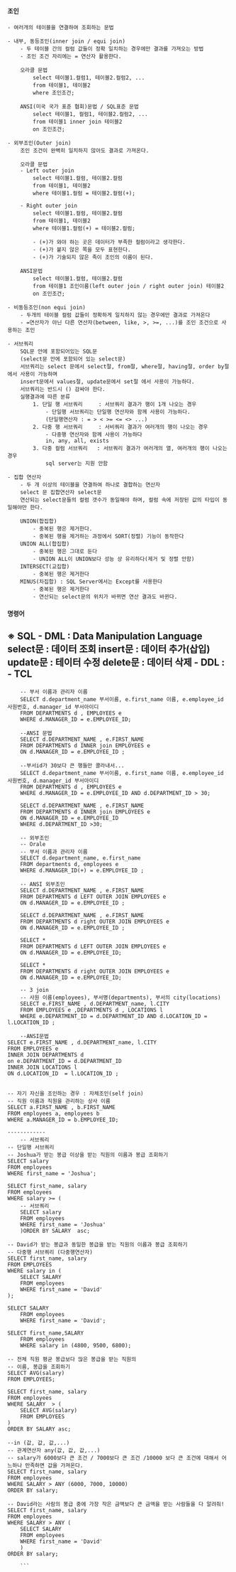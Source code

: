 #### 조인
    - 여러개의 테이블을 연결하여 조회하는 문법

    - 내부, 동등조인(inner join / equi join)
        - 두 테이블 간의 컬럼 값들이 정확 일치하는 경우에만 결과를 가져오는 방법
        - 조인 조건 자리에는 = 연산자 활용한다.

        오라클 문법
            select 테이블1.컬럼1, 테이블2.컬럼2, ...
            from 테이블1, 테이블2
            where 조인조건;

        ANSI(미국 국가 표준 협회)문법 / SQL표준 문법
            select 테이블1, 컬럼1, 테이블2.컬럼2, ...
            from 테이블1 inner join 테이블2
            on 조인조건;

    - 외부조인(Outer join)
        조인 조건이 완벽히 일치하지 않아도 결과로 가져온다.
        
        오라클 문법
        - Left outer join
            select 테이블1.컬럼, 테이블2.컬럼
            from 테이블1, 테이블2
            where 테이블1.컬럼 = 테이블2.컬럼(+);

        - Right outer join
            select 테이블1.컬럼, 테이블2.컬럼
            from 테이블1, 테이블2
            where 테이블1.컬럼(+) = 테이블2.컬럼;

            - (+)가 와야 하는 곳은 데이터가 부족한 컬럼이라고 생각한다.
            - (+)가 붙지 않은 쪽을 모두 표현한다.
            - (+)가 기술되지 않은 족이 조인의 이름이 된다.

        ANSI문법
            select 테이블1.컬럼, 테이블2.컬럼
            from 테이블1 조인이름(left outer join / right outer join) 테이블2
            on 조인조건;

    - 비동등조인(non equi join)
        - 두개의 테이블 컬럼 값들이 정확하게 일치하지 않는 경우에만 결과로 가져온다
        - =연산자가 아닌 다른 연산자(between, like, >, >=, ...)를 조인 조건으로 사용하는 조인

    - 서브쿼리
        SQL문 안에 포함되어있는 SQL문
        (select문 안에 포함되어 있는 select문)
        서브쿼리는 select 문에서 select절, from절, where절, having절, order by절 에서 사용이 가능하며
        insert문에서 values절, update문에서 set절 에서 사용이 가능하다.
        서브쿼리는 반드시 () 감싸야 한다.
        실행결과에 따른 분류
            1. 단일 행 서브쿼리     : 서브쿼리 결과가 행이 1개 나오는 경우
                - 단일행 서브쿼리는 단일행 연산자와 함께 사용이 가능하다.
                (단일행연산자 : = > < >= <= <> ...)
            2. 다중 행 서브쿼리     : 서비쿼리 결과가 여러개의 행이 나오는 경우
                - 다중행 연산자와 함께 사용이 가능하다
                in, any, all, exists
            3. 다중 컬럼 서브쿼리   : 서브쿼리 결과가 여러개의 열, 여러개의 행이 나오는 경우
                sql server는 지원 안함
    
    - 집합 연산자
        - 두 개 이상의 테이블을 연결하여 하나로 결합하는 연산자
        select 문 집합연산자 select문
        연산되는 select문들의 컬럼 갯수가 동일해야 하며, 컬럼 속에 저장된 값의 타입이 동일해야만 한다.

        UNION(합집합)
            - 중복된 행은 제거한다.
            - 중복된 행을 제거하는 과정에서 SORT(정렬) 기능이 동작한다
        UNION ALL(합집합)
            - 중복된 행은 그대로 둔다
            - UNION ALL이 UNION보다 성능 상 유리하다(제거 및 정렬 안함)
        INTERSECT(교집합)
            - 중복된 행은 제거한다
        MINUS(차집합) : SQL Server에서는 Except를 사용한다
            - 중복된 행은 제거한다
            - 연산되는 select문의 위치가 바뀌면 연산 결과도 바뀐다.
#### 명령어
※ SQL
    - DML : Data Manipulation Language
        select문 : 데이터 조회
        insert문 : 데이터 추가(삽입)
        update문 : 테이터 수정
        delete문 : 데이터 삭제
    - DDL : 
    - TCL
------
```orcal
    -- 부서 이름과 관리자 이름
    SELECT d.department_name 부서이름, e.first_name 이름, e.employee_id 사원번호, d.manager_id 부서아이디
    FROM DEPARTMENTS d , EMPLOYEES e 
    WHERE d.MANAGER_ID = e.EMPLOYEE_ID;

    --ANSI 문법
    SELECT d.DEPARTMENT_NAME , e.FIRST_NAME 
    FROM DEPARTMENTS d INNER join EMPLOYEES e
    ON d.MANAGER_ID = e.EMPLOYEE_ID ;

    --부서id가 30보다 큰 행들만 콜라내서...
    SELECT d.department_name 부서이름, e.first_name 이름, e.employee_id 사원번호, d.manager_id 부서아이디
    FROM DEPARTMENTS d , EMPLOYEES e 
    WHERE d.MANAGER_ID = e.EMPLOYEE_ID AND d.DEPARTMENT_ID > 30;

    SELECT d.DEPARTMENT_NAME , e.FIRST_NAME 
    FROM DEPARTMENTS d INNER join EMPLOYEES e
    ON d.MANAGER_ID = e.EMPLOYEE_ID 
    WHERE d.DEPARTMENT_ID >30;

    -- 외부조인
    -- Orale
    -- 부서 이름과 관리자 이름
    SELECT d.department_name, e.first_name
    FROM departments d, employees e
    WHERE d.MANAGER_ID(+) = e.EMPLOYEE_ID ;

    -- ANSI 외부조인
    SELECT d.DEPARTMENT_NAME , e.FIRST_NAME 
    FROM DEPARTMENTS d LEFT OUTER JOIN EMPLOYEES e 
    ON d.MANAGER_ID = e.EMPLOYEE_ID ;

    SELECT d.DEPARTMENT_NAME , e.FIRST_NAME 
    FROM DEPARTMENTS d right OUTER JOIN EMPLOYEES e 
    ON d.MANAGER_ID = e.EMPLOYEE_ID ;

    SELECT * 
    FROM DEPARTMENTS d LEFT OUTER JOIN EMPLOYEES e 
    ON d.MANAGER_ID = e.EMPLOYEE_ID;

    SELECT * 
    FROM DEPARTMENTS d right OUTER JOIN EMPLOYEES e 
    ON d.MANAGER_ID = e.EMPLOYEE_ID;

    -- 3 join
    -- 사원 이름(employees), 부서명(departments), 부서의 city(locations)
    SELECT e.FIRST_NAME , d.DEPARTMENT_name, l.CITY 
    FROM EMPLOYEES e ,DEPARTMENTS d , LOCATIONS l 
    WHERE e.DEPARTMENT_ID = d.DEPARTMENT_ID AND d.LOCATION_ID = l.LOCATION_ID ;

    --ANSI문법
SELECT e.FIRST_NAME , d.DEPARTMENT_name, l.CITY 
FROM EMPLOYEES e 
INNER JOIN DEPARTMENTS d  
on e.DEPARTMENT_ID = d.DEPARTMENT_ID 
INNER JOIN LOCATIONS l 
ON d.LOCATION_ID  = l.LOCATION_ID ;


-- 자기 자신을 조인하는 경우 : 자체조인(self join)
-- 직원 이름과 직원을 관리하는 상사 이름
SELECT a.FIRST_NAME , b.FIRST_NAME 
FROM employees a, employees b
WHERE a.MANAGER_ID = b.EMPLOYEE_ID; 

------------
    -- 서브쿼리
-- 단일행 서브쿼리
-- Joshua가 받는 봉급 이상을 받는 직원의 이름과 봉급 조회하기
SELECT salary
FROM employees
WHERE first_name = 'Joshua';

SELECT first_name, salary
FROM employees
WHERE salary >= (
	-- 서브쿼리
	SELECT salary
	FROM employees
	WHERE first_name = 'Joshua'
	)ORDER BY SALARY  asc;

-- David가 받는 봉급과 동일한 봉급을 받는 직원의 이름과 봉급 조회하기
-- 다중행 서브쿼리 (다중행연산자)
SELECT first_name, salary
FROM EMPLOYEES 
WHERE salary in (
	SELECT SALARY 
	FROM employees
	WHERE first_name = 'David'
);

SELECT SALARY 
	FROM employees
	WHERE first_name = 'David';

SELECT first_name,SALARY 
	FROM employees
	WHERE salary in (4800, 9500, 6800);

-- 전체 직원 평균 봉급보다 많은 봉급을 받는 직원의
-- 이름, 봉급을 조회하기
SELECT AVG(salary)
FROM EMPLOYEES;

SELECT first_name, salary
FROM employees
WHERE SALARY  > (
	SELECT AVG(salary)
	FROM EMPLOYEES
)
ORDER BY SALARY asc;

--in (값, 값, 값,...)
-- 관계연산자 any(값, 값, 값,...)
-- salary가 6000보다 큰 조건 / 7000보다 큰 조건 /10000 보다 큰 조건에 대해서 어느하나 만족하면 값을 가져온다.
SELECT first_name, salary
FROM employees
WHERE SALARY > ANY (6000, 7000, 10000)
ORDER BY salary;

-- David라는 사람의 봉급 중에 가장 작은 금액보다 큰 금액을 받는 사람들을 다 알려줘!
SELECT first_name, salary
FROM employees
WHERE SALARY > ANY (
	SELECT SALARY 
	FROM employees
	WHERE first_name = 'David'
	)
ORDER BY salary;

    ```